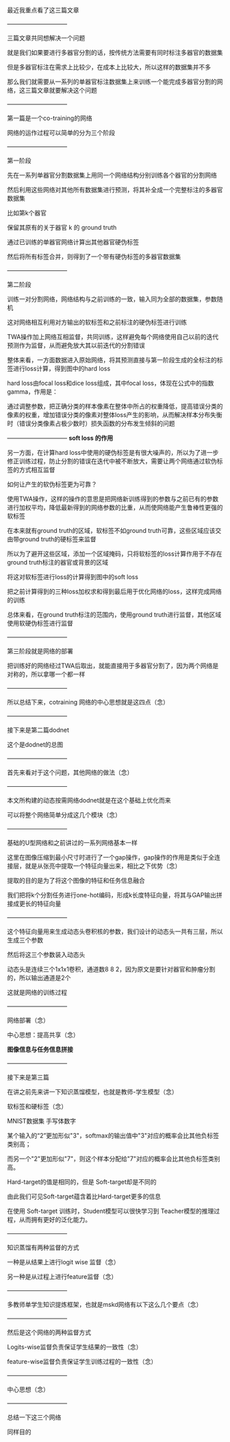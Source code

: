 最近我重点看了这三篇文章

——————————

三篇文章共同想解决一个问题

就是我们如果要进行多器官分割的话，按传统方法需要有同时标注多器官的数据集

但是多器官标注在需求上比较少，在成本上比较大，所以这样的数据集并不多

那么我们就需要从一系列的单器官标注数据集上来训练一个能完成多器官分割的网络，这三篇文章就要解决这个问题

——————————

第一篇是一个co-training的网络

网络的运作过程可以简单的分为三个阶段

——————————

第一阶段

先在一系列单器官分割数据集上用同一个网络结构分别训练各个器官的分割网络

然后利用这些网络对其他所有数据集进行预测，将其补全成一个完整标注的多器官数据集

比如第k个器官

保留其原有的关于器官 k 的 ground truth

通过已训练的单器官网络计算出其他器官硬伪标签

然后将所有标签合并，则得到了一个带有硬伪标签的多器官数据集

——————————

第二阶段

训练一对分割网络，网络结构与之前训练的一致，输入同为全部的数据集，参数随机

这对网络相互利用对方输出的软标签和之前标注的硬伪标签进行训练



TWA操作加上网络互相监督，共同训练，这样避免每个网络使用自己以前的迭代预测作为监督，从而避免放大其以前迭代的分割错误




整体来看，一方面数据进入原始网络，将其预测直接与第一阶段生成的全标注的标签进行loss计算，得到图中的hard loss

hard loss由focal loss和dice loss组成，其中focal loss，体现在公式中的指数gamma，作用是：

通过调整参数，把正确分类的样本像素在整体中所占的权重降低，提高错误分类的像素的权重，增加错误分类的像素对整体loss产生的影响，从而解决样本分布失衡时（错误分类像素占极少数时）损失函数的分布发生倾斜的问题

——————————
**soft loss 的作用**

另一方面，在计算hard loss中使用的硬伪标签是有很大噪声的，所以为了进一步修正训练过程，防止分割的错误在迭代中被不断放大，需要让两个网络通过软伪标签的方式相互监督

如何让产生的软伪标签更为可靠？

使用TWA操作，这样的操作的意思是把网络新训练得到的参数与之前已有的参数进行加权平均，降低最新得到的网络参数的比重，从而使网络能产生鲁棒性更强的软标签

在本来就有ground truth的区域，软标签不如ground truth可靠，这些区域应该交由带ground truth的硬标签来监督

所以为了避开这些区域，添加一个区域掩码，只将软标签的loss计算作用于不存在ground truth标注的器官或背景的区域

将这对软标签进行loss的计算得到图中的soft loss

把之前计算得到的三种loss加权求和得到最后用于优化网络的loss，这样完成网络的训练

总体来看，在ground truth标注的范围内，使用ground truth进行监督，其他区域使用软硬伪标签进行监督

——————————

第三阶段就是网络的部署

把训练好的网络经过TWA后取出，就能直接用于多器官分割了，因为两个网络是对称的，所以拿哪一个都一样

——————————

所以总结下来，cotraining 网络的中心思想就是这四点（念）

——————————

接下来是第二篇dodnet

这个是dodnet的总图

——————————

首先来看对于这个问题，其他网络的做法（念）

——————————

本文所构建的动态按需网络dodnet就是在这个基础上优化而来

可以将整个网络简单分成这几个模块（念）

——————————

基础的U型网络和之前讲过的一系列网络基本一样

这里在图像压缩到最小尺寸时进行了一个gap操作，gap操作的作用是类似于全连接层，就是从张亮中提取一个特征向量出来，相比之下优势（念）

提取的目的是为了将这个图像的特征和任务信息融合

我们把将k个分割任务进行one-hot编码，形成k长度特征向量，将其与GAP输出拼接成更长的特征向量

——————————

这个特征向量用来生成动态头卷积核的参数，我们设计的动态头一共有三层，所以生成三个参数

然后将这三个参数装入动态头

动态头是连续三个1x1x1卷积，通道数8 8 2，因为原文是要针对器官和肿瘤分割的，所以输出通道是2个

这就是网络的训练过程

——————————

网络部署（念）

中心思想：提高共享（念）

**图像信息与任务信息拼接**

——————————

接下来是第三篇

在讲之前先来讲一下知识蒸馏模型，也就是教师-学生模型（念）

软标签和硬标签（念）

MNIST数据集 手写体数字

某个输入的“2”更加形似"3"，softmax的输出值中"3"对应的概率会比其他负标签类别高；

而另一个"2"更加形似"7"，则这个样本分配给"7"对应的概率会比其他负标签类别高。

Hard-target的值是相同的，但是 Soft-target却是不同的

由此我们可见Soft-target蕴含着比Hard-target更多的信息

在使用 Soft-target 训练时，Student模型可以很快学习到 Teacher模型的推理过程，从而拥有更好的泛化能力。

——————————

知识蒸馏有两种监督的方式

一种是从结果上进行logit wise 监督（念）

另一种是从过程上进行feature监督（念）

——————————

多教师单学生知识提炼框架，也就是mskd网络有以下这么几个要点（念）

——————————

然后是这个网络的两种监督方式

Logits-wise监督负责保证学生结果的一致性（念）

feature-wise监督负责保证学生训练过程的一致性（念）

——————————

中心思想（念）

——————————

总结一下这三个网络

同样目的


